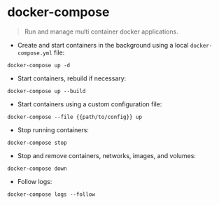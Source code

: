 # docker-compose

> Run and manage multi container docker applications.

- Create and start containers in the background using a local `docker-compose.yml` file:

`docker-compose up -d`

- Start containers, rebuild if necessary:

`docker-compose up --build`

- Start containers using a custom configuration file:

`docker-compose --file {{path/to/config}} up`

- Stop running containers:

`docker-compose stop`

- Stop and remove containers, networks, images, and volumes:

`docker-compose down`

- Follow logs:

`docker-compose logs --follow`
